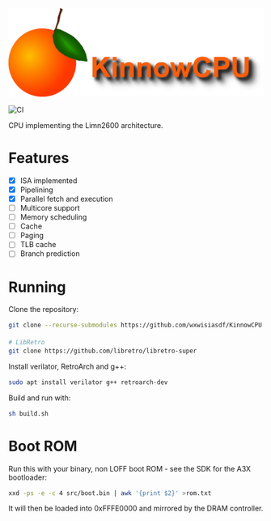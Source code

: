 ![Title](https://raw.githubusercontent.com/wxwisiasdf/KinnowCPU/main/logo.png)

![CI](https://github.com/wxwisiasdf/KinnowCPU/actions/workflows/auto.yaml/badge.svg?branch=main)

CPU implementing the Limn2600 architecture.

# Features
* [x] ISA implemented
* [x] Pipelining
* [x] Parallel fetch and execution
* [ ] Multicore support
* [ ] Memory scheduling
* [ ] Cache
* [ ] Paging
* [ ] TLB cache
* [ ] Branch prediction

# Running
Clone the repository:
```sh
git clone --recurse-submodules https://github.com/wxwisiasdf/KinnowCPU

# LibRetro
git clone https://github.com/libretro/libretro-super
```

Install verilator, RetroArch and g++:
```sh
sudo apt install verilator g++ retroarch-dev
```

Build and run with:
```sh
sh build.sh
```

# Boot ROM
Run this with your binary, non LOFF boot ROM - see the SDK for the A3X bootloader:
```sh
xxd -ps -e -c 4 src/boot.bin | awk '{print $2}' >rom.txt
```
It will then be loaded into 0xFFFE0000 and mirrored by the DRAM controller.

